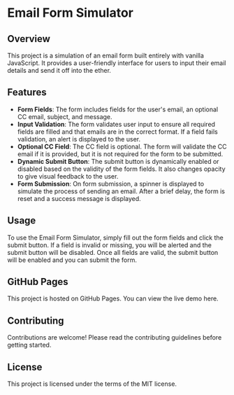 # Email Form Simulator

## Overview
This project is a simulation of an email form built entirely with vanilla JavaScript. It provides a user-friendly interface for users to input their email details and send it off into the ether.

## Features
- **Form Fields**: The form includes fields for the user's email, an optional CC email, subject, and message.
- **Input Validation**: The form validates user input to ensure all required fields are filled and that emails are in the correct format. If a field fails validation, an alert is displayed to the user.
- **Optional CC Field**: The CC field is optional. The form will validate the CC email if it is provided, but it is not required for the form to be submitted.
- **Dynamic Submit Button**: The submit button is dynamically enabled or disabled based on the validity of the form fields. It also changes opacity to give visual feedback to the user.
- **Form Submission**: On form submission, a spinner is displayed to simulate the process of sending an email. After a brief delay, the form is reset and a success message is displayed.

## Usage
To use the Email Form Simulator, simply fill out the form fields and click the submit button. If a field is invalid or missing, you will be alerted and the submit button will be disabled. Once all fields are valid, the submit button will be enabled and you can submit the form.

## GitHub Pages
This project is hosted on GitHub Pages. You can view the live demo here.

## Contributing
Contributions are welcome! Please read the contributing guidelines before getting started.

## License
This project is licensed under the terms of the MIT license.
